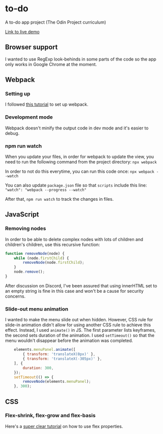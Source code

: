 # to-do
A to-do app project (The Odin Project curriculum)

[Link to live demo](https://lenachestnut.github.io/to-do/dist/index.html)

## Browser support
I wanted to use RegExp look-behinds in some parts of the code so the app only works in Google Chrome at the moment.

## Webpack
### Setting up
I followed [this tutorial](https://webpack.js.org/guides/getting-started/) to set up webpack.

### Development mode
Webpack doesn't minify the output code in dev mode and it's easier to debug.

### npm run watch
When you update your files, in order for webpack to update the view, you need to run the following command from the project directory:
`npx webpack`

In order to not do this everytime, you can run this code once:
`npx webpack --watch`

You can also update `package.json` file so that `scripts` include this line:
`"watch": "webpack --progress --watch"`

After that, `npm run watch` to track the changes in files.

## JavaScript
### Removing nodes
In order to be able to delete complex nodes with lots of children and children's children, use this recursive function:
```javascript
function removeNode(node) {
    while (node.firstChild) {
        removeNode(node.firstChild);
    }
    node.remove();
}
```
After discussion on Discord, I've been assured that using innerHTML set to an empty string is fine in this case and won't be a cause for security concerns.

### Slide-out menu animation
I wanted to make the menu slide out when hidden. However, CSS rule for slide-in animation didn't allow for using another CSS rule to achieve this effect. Instead, I used `animate()` in JS. The first parameter lists keyframes, the second sets duration of the animation. I used `setTimeout()` so that the menu wouldn't disappear before the animation was completed.
```javascript
    elements.menuPanel.animate([
        { transform: 'translateX(0px)' },
        { transform: 'translateX(-305px)' },
    ], {
        duration: 300,
    });
    setTimeout(() => {
        removeNode(elements.menuPanel);
    }, 300);
```

## CSS
### Flex-shrink, flex-grow and flex-basis
Here's a [super clear tutorial](https://medium.com/@tiffnogueira/understanding-flex-shrink-flex-grow-and-flex-basis-and-using-these-properties-to-their-full-e4b4afd2c930) on how to use flex properties.
